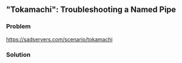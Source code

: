 ## "Tokamachi": Troubleshooting a Named Pipe

### Problem

https://sadservers.com/scenario/tokamachi

### Solution

